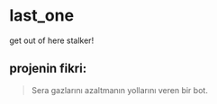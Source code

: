 # last_one
get out of here stalker!
## projenin fikri:
>Sera gazlarını azaltmanın yollarını veren bir bot.
